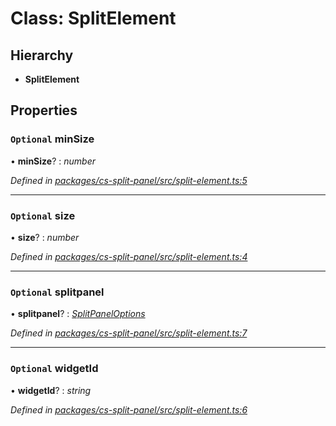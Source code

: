 # Class: SplitElement

## Hierarchy

* **SplitElement**

## Properties

### `Optional` minSize

• **minSize**? : *number*

*Defined in [packages/cs-split-panel/src/split-element.ts:5](https://github.com/TNOCS/csnext/blob/34474da7/packages/cs-split-panel/src/split-element.ts#L5)*

___

### `Optional` size

• **size**? : *number*

*Defined in [packages/cs-split-panel/src/split-element.ts:4](https://github.com/TNOCS/csnext/blob/34474da7/packages/cs-split-panel/src/split-element.ts#L4)*

___

### `Optional` splitpanel

• **splitpanel**? : *[SplitPanelOptions](_cs_split_panel_src_split_panel_options_.splitpaneloptions.md)*

*Defined in [packages/cs-split-panel/src/split-element.ts:7](https://github.com/TNOCS/csnext/blob/34474da7/packages/cs-split-panel/src/split-element.ts#L7)*

___

### `Optional` widgetId

• **widgetId**? : *string*

*Defined in [packages/cs-split-panel/src/split-element.ts:6](https://github.com/TNOCS/csnext/blob/34474da7/packages/cs-split-panel/src/split-element.ts#L6)*
